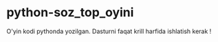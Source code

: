 # python-soz_top_oyini
O'yin kodi pythonda yozilgan. Dasturni faqat krill harfida ishlatish kerak !
